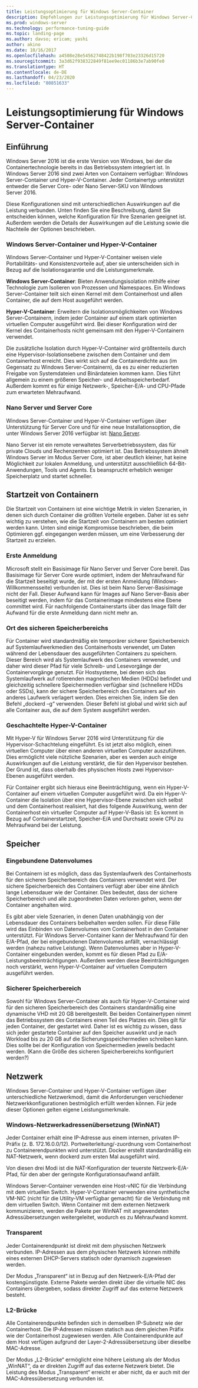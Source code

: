 ```yaml
---
title: Leistungsoptimierung für Windows Server-Container
description: Empfehlungen zur Leistungsoptimierung für Windows Server-Container unter Windows Server 16
ms.prod: windows-server
ms.technology: performance-tuning-guide
ms.topic: landing-page
ms.author: davso; ericam; yashi
author: akino
ms.date: 10/16/2017
ms.openlocfilehash: a4508e28e54562748422b198f703e23326d15720
ms.sourcegitcommit: 3a3d62f938322849f81ee9ec01186b3e7ab90fe0
ms.translationtype: HT
ms.contentlocale: de-DE
ms.lasthandoff: 04/23/2020
ms.locfileid: "80851633"
---
```

# <a name="performance-tuning-windows-server-containers"></a>Leistungsoptimierung für Windows Server-Container

## <a name="introduction"></a>Einführung
Windows Server 2016 ist die erste Version von Windows, bei der die Containertechnologie bereits in das Betriebssystem integriert ist. In Windows Server 2016 sind zwei Arten von Containern verfügbar: Windows Server-Container und Hyper-V-Container. Jeder Containertyp unterstützt entweder die Server Core- oder Nano Server-SKU von Windows Server 2016. 

Diese Konfigurationen sind mit unterschiedlichen Auswirkungen auf die Leistung verbunden. Unten finden Sie eine Beschreibung, damit Sie entscheiden können, welche Konfiguration für Ihre Szenarien geeignet ist. Außerdem werden die Details der Auswirkungen auf die Leistung sowie die Nachteile der Optionen beschrieben.

### <a name="windows-server-container-and-hyper-v-containers"></a>Windows Server-Container und Hyper-V-Container

Windows Server-Container und Hyper-V-Container weisen viele Portabilitäts- und Konsistenzvorteile auf, aber sie unterscheiden sich in Bezug auf die Isolationsgarantie und die Leistungsmerkmale.

**Windows Server-Container**: Bieten Anwendungsisolation mithilfe einer Technologie zum Isolieren von Prozessen und Namespaces. Ein Windows Server-Container teilt sich einen Kernel mit dem Containerhost und allen Container, die auf dem Host ausgeführt werden.

**Hyper-V-Container**: Erweitern die Isolationsmöglichkeiten von Windows Server-Containern, indem jeder Container auf einem stark optimierten virtuellen Computer ausgeführt wird. Bei dieser Konfiguration wird der Kernel des Containerhosts nicht gemeinsam mit den Hyper-V-Containern verwendet.

Die zusätzliche Isolation durch Hyper-V-Container wird größtenteils durch eine Hypervisor-Isolationsebene zwischen dem Container und dem Containerhost erreicht. Dies wirkt sich auf die Containerdichte aus (im Gegensatz zu Windows Server-Containern), da es zu einer reduzierten Freigabe von Systemdateien und Binärdateien kommen kann. Dies führt allgemein zu einem größeren Speicher- und Arbeitsspeicherbedarf. Außerdem kommt es für einige Netzwerk-, Speicher-E/A- und CPU-Pfade zum erwarteten Mehraufwand.

### <a name="nano-server-and-server-core"></a>Nano Server und Server Core

Windows Server-Container und Hyper-V-Container verfügen über Unterstützung für Server Core und für eine neue Installationsoption, die unter Windows Server 2016 verfügbar ist: [Nano Server](https://technet.microsoft.com/windows-server-docs/compute/nano-server/getting-started-with-nano-server). 

Nano Server ist ein remote verwaltetes Serverbetriebssystem, das für private Clouds und Rechenzentren optimiert ist. Das Betriebssystem ähnelt Windows Server im Modus Server Core, ist aber deutlich kleiner, hat keine Möglichkeit zur lokalen Anmeldung, und unterstützt ausschließlich 64-Bit-Anwendungen, Tools und Agents. Es beansprucht erheblich weniger Speicherplatz und startet schneller.

## <a name="container-start-up-time"></a>Startzeit von Containern
Die Startzeit von Containern ist eine wichtige Metrik in vielen Szenarien, in denen sich durch Container die größten Vorteile ergeben. Daher ist es sehr wichtig zu verstehen, wie die Startzeit von Containern am besten optimiert werden kann. Unten sind einige Kompromisse beschrieben, die beim Optimieren ggf. eingegangen werden müssen, um eine Verbesserung der Startzeit zu erzielen.

### <a name="first-logon"></a>Erste Anmeldung

Microsoft stellt ein Basisimage für Nano Server und Server Core bereit. Das Basisimage für Server Core wurde optimiert, indem der Mehraufwand für die Startzeit beseitigt wurde, der mit der ersten Anmeldung (Windows-Willkommensseite) verbunden ist. Dies ist beim Nano Server-Basisimage nicht der Fall. Dieser Aufwand kann für Images auf Nano Server-Basis aber beseitigt werden, indem für das Containerimage mindestens eine Ebene committet wird. Für nachfolgende Containerstarts über das Image fällt der Aufwand für die erste Anmeldung dann nicht mehr an.
### <a name="scratch-space-location"></a>Ort des sicheren Speicherbereichs

Für Container wird standardmäßig ein temporärer sicherer Speicherbereich auf Systemlaufwerkmedien des Containerhosts verwendet, um Daten während der Lebensdauer des ausgeführten Containers zu speichern. Dieser Bereich wird als Systemlaufwerk des Containers verwendet, und daher wird dieser Pfad für viele Schreib- und Lesevorgänge der Containervorgänge genutzt. Für Hostsysteme, bei denen sich das Systemlaufwerk auf rotierenden magnetischen Medien (HDDs) befindet und gleichzeitig schnellere Speichermedien verfügbar sind (schnellere HDDs oder SSDs), kann der sichere Speicherbereich des Containers auf ein anderes Laufwerk verlagert werden. Dies erreichen Sie, indem Sie den Befehl „dockerd –g“ verwenden. Dieser Befehl ist global und wirkt sich auf alle Container aus, die auf dem System ausgeführt werden.

### <a name="nested-hyper-v-containers"></a>Geschachtelte Hyper-V-Container
Mit Hyper-V für Windows Server 2016 wird Unterstützung für die Hypervisor-Schachtelung eingeführt. Es ist jetzt also möglich, einen virtuellen Computer über einen anderen virtuellen Computer auszuführen. Dies ermöglicht viele nützliche Szenarien, aber es werden auch einige Auswirkungen auf die Leistung verstärkt, die für den Hypervisor bestehen. Der Grund ist, dass oberhalb des physischen Hosts zwei Hypervisor-Ebenen ausgeführt werden.

Für Container ergibt sich hieraus eine Beeinträchtigung, wenn ein Hyper-V-Container auf einem virtuellen Computer ausgeführt wird. Da ein Hyper-V-Container die Isolation über eine Hypervisor-Ebene zwischen sich selbst und dem Containerhost realisiert, hat dies folgende Auswirkung, wenn der Containerhost ein virtueller Computer auf Hyper-V-Basis ist: Es kommt in Bezug auf Containerstartzeit, Speicher-E/A und Durchsatz sowie CPU zu Mehraufwand bei der Leistung.

## <a name="storage"></a>Speicher
### <a name="mounted-data-volumes"></a>Eingebundene Datenvolumes

Bei Containern ist es möglich, dass das Systemlaufwerk des Containerhosts für den sicheren Speicherbereich des Containers verwendet wird. Der sichere Speicherbereich des Containers verfügt aber über eine ähnlich lange Lebensdauer wie der Container. Dies bedeutet, dass der sichere Speicherbereich und alle zugeordneten Daten verloren gehen, wenn der Container angehalten wird.

Es gibt aber viele Szenarien, in denen Daten unabhängig von der Lebensdauer des Containers beibehalten werden sollen. Für diese Fälle wird das Einbinden von Datenvolumes vom Containerhost in den Container unterstützt. Für Windows Server-Container kann der Mehraufwand für den E/A-Pfad, der bei eingebundenen Datenvolumes anfällt, vernachlässigt werden (nahezu native Leistung). Wenn Datenvolumes aber in Hyper-V-Container eingebunden werden, kommt es für diesen Pfad zu E/A-Leistungsbeeinträchtigungen. Außerdem werden diese Beeinträchtigungen noch verstärkt, wenn Hyper-V-Container auf virtuellen Computern ausgeführt werden.

### <a name="scratch-space"></a>Sicherer Speicherbereich

Sowohl für Windows Server-Container als auch für Hyper-V-Container wird für den sicheren Speicherbereich des Containers standardmäßig eine dynamische VHD mit 20 GB bereitgestellt. Bei beiden Containertypen nimmt das Betriebssystem des Containers einen Teil des Platzes ein. Dies gilt für jeden Container, der gestartet wird. Daher ist es wichtig zu wissen, dass sich jeder gestartete Container auf den Speicher auswirkt und je nach Workload bis zu 20 GB auf die Sicherungsspeichermedien schreiben kann. Dies sollte bei der Konfiguration von Speichermedien jeweils bedacht werden.
(Kann die Größe des sicheren Speicherbereichs konfiguriert werden?)

## <a name="networking"></a>Netzwerk
Windows Server-Container und Hyper-V-Container verfügen über unterschiedliche Netzwerkmodi, damit die Anforderungen verschiedener Netzwerkkonfigurationen bestmöglich erfüllt werden können. Für jede dieser Optionen gelten eigene Leistungsmerkmale.

### <a name="windows-network-address-translation-winnat"></a>Windows-Netzwerkadressenübersetzung (WinNAT)

Jeder Container erhält eine IP-Adresse aus einem internen, privaten IP-Präfix (z. B. 172.16.0.0/12). Portweiterleitung/-zuordnung vom Containerhost zu Containerendpunkten wird unterstützt. Docker erstellt standardmäßig ein NAT-Netzwerk, wenn dockerd zum ersten Mal ausgeführt wird.

Von diesen drei Modi ist die NAT-Konfiguration der teuerste Netzwerk-E/A-Pfad, für den aber der geringste Konfigurationsaufwand anfällt. 

Windows Server-Container verwenden eine Host-vNIC für die Verbindung mit dem virtuellen Switch. Hyper-V-Container verwenden eine synthetische VM-NIC (nicht für die Utility-VM verfügbar gemacht) für die Verbindung mit dem virtuellen Switch. Wenn Container mit dem externen Netzwerk kommunizieren, werden die Pakete per WinNAT mit angewendeten Adressübersetzungen weitergeleitet, wodurch es zu Mehraufwand kommt.

### <a name="transparent"></a>Transparent

Jeder Containerendpunkt ist direkt mit dem physischen Netzwerk verbunden. IP-Adressen aus dem physischen Netzwerk können mithilfe eines externen DHCP-Servers statisch oder dynamisch zugewiesen werden.

Der Modus „Transparent“ ist in Bezug auf den Netzwerk-E/A-Pfad der kostengünstigste. Externe Pakete werden direkt über die virtuelle NIC des Containers übergeben, sodass direkter Zugriff auf das externe Netzwerk besteht.

### <a name="l2-bridge"></a>L2-Brücke
Alle Containerendpunkte befinden sich in demselben IP-Subnetz wie der Containerhost. Die IP-Adressen müssen statisch aus dem gleichen Präfix wie der Containerhost zugewiesen werden. Alle Containerendpunkte auf dem Host verfügen aufgrund der Layer-2-Adressübersetzung über dieselbe MAC-Adresse.

Der Modus „L2-Brücke“ ermöglicht eine höhere Leistung als der Modus „WinNAT“, da er direkten Zugriff auf das externe Netzwerk bietet. Die Leistung des Modus „Transparent“ erreicht er aber nicht, da er auch mit der MAC-Adressübersetzung verbunden ist.




